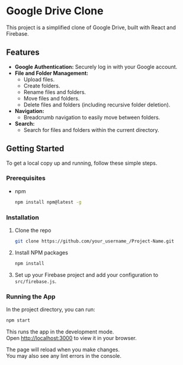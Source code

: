 # Google Drive Clone

This project is a simplified clone of Google Drive, built with React and Firebase.

## Features

*   **Google Authentication:** Securely log in with your Google account.
*   **File and Folder Management:**
    *   Upload files.
    *   Create folders.
    *   Rename files and folders.
    *   Move files and folders.
    *   Delete files and folders (including recursive folder deletion).
*   **Navigation:**
    *   Breadcrumb navigation to easily move between folders.
*   **Search:**
    *   Search for files and folders within the current directory.

## Getting Started

To get a local copy up and running, follow these simple steps.

### Prerequisites

*   npm

    ```sh
    npm install npm@latest -g
    ```

### Installation

1.  Clone the repo

    ```sh
    git clone https://github.com/your_username_/Project-Name.git
    ```

2.  Install NPM packages

    ```sh
    npm install
    ```

3.  Set up your Firebase project and add your configuration to `src/firebase.js`.

### Running the App

In the project directory, you can run:

```sh
npm start
```

This runs the app in the development mode.\
Open [http://localhost:3000](http://localhost:3000) to view it in your browser.

The page will reload when you make changes.\
You may also see any lint errors in the console.

